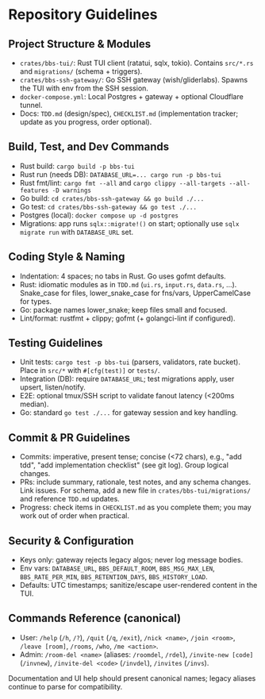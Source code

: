 # Repository Guidelines

## Project Structure & Modules
- `crates/bbs-tui/`: Rust TUI client (ratatui, sqlx, tokio). Contains `src/*.rs` and `migrations/` (schema + triggers).
- `crates/bbs-ssh-gateway/`: Go SSH gateway (wish/gliderlabs). Spawns the TUI with env from the SSH session.
- `docker-compose.yml`: Local Postgres + gateway + optional Cloudflare tunnel.
- Docs: `TDD.md` (design/spec), `CHECKLIST.md` (implementation tracker; update as you progress, order optional).

## Build, Test, and Dev Commands
- Rust build: `cargo build -p bbs-tui`
- Rust run (needs DB): `DATABASE_URL=... cargo run -p bbs-tui`
- Rust fmt/lint: `cargo fmt --all` and `cargo clippy --all-targets --all-features -D warnings`
- Go build: `cd crates/bbs-ssh-gateway && go build ./...`
- Go test: `cd crates/bbs-ssh-gateway && go test ./...`
- Postgres (local): `docker compose up -d postgres`
- Migrations: app runs `sqlx::migrate!()` on start; optionally use `sqlx migrate run` with `DATABASE_URL` set.

## Coding Style & Naming
- Indentation: 4 spaces; no tabs in Rust. Go uses gofmt defaults.
- Rust: idiomatic modules as in `TDD.md` (`ui.rs`, `input.rs`, `data.rs`, ...). Snake_case for files, lower_snake_case for fns/vars, UpperCamelCase for types.
- Go: package names lower_snake; keep files small and focused.
- Lint/format: rustfmt + clippy; gofmt (+ golangci-lint if configured).

## Testing Guidelines
- Unit tests: `cargo test -p bbs-tui` (parsers, validators, rate bucket). Place in `src/*` with `#[cfg(test)]` or `tests/`.
- Integration (DB): require `DATABASE_URL`; test migrations apply, user upsert, listen/notify.
- E2E: optional tmux/SSH script to validate fanout latency (<200ms median).
- Go: standard `go test ./...` for gateway session and key handling.

## Commit & PR Guidelines
- Commits: imperative, present tense; concise (<72 chars), e.g., "add tdd", "add implementation checklist" (see git log). Group logical changes.
- PRs: include summary, rationale, test notes, and any schema changes. Link issues. For schema, add a new file in `crates/bbs-tui/migrations/` and reference `TDD.md` updates.
- Progress: check items in `CHECKLIST.md` as you complete them; you may work out of order when practical.

## Security & Configuration
- Keys only: gateway rejects legacy algos; never log message bodies.
- Env vars: `DATABASE_URL`, `BBS_DEFAULT_ROOM`, `BBS_MSG_MAX_LEN`, `BBS_RATE_PER_MIN`, `BBS_RETENTION_DAYS`, `BBS_HISTORY_LOAD`.
- Defaults: UTC timestamps; sanitize/escape user-rendered content in the TUI.

## Commands Reference (canonical)

- User: `/help` (`/h`, `/?`), `/quit` (`/q`, `/exit`), `/nick <name>`, `/join <room>`, `/leave [room]`, `/rooms`, `/who`, `/me <action>`.
- Admin: `/room-del <name>` (aliases: `/roomdel`, `/rdel`), `/invite-new [code]` (`/invnew`), `/invite-del <code>` (`/invdel`), `/invites` (`/invs`).

Documentation and UI help should present canonical names; legacy aliases continue to parse for compatibility.
